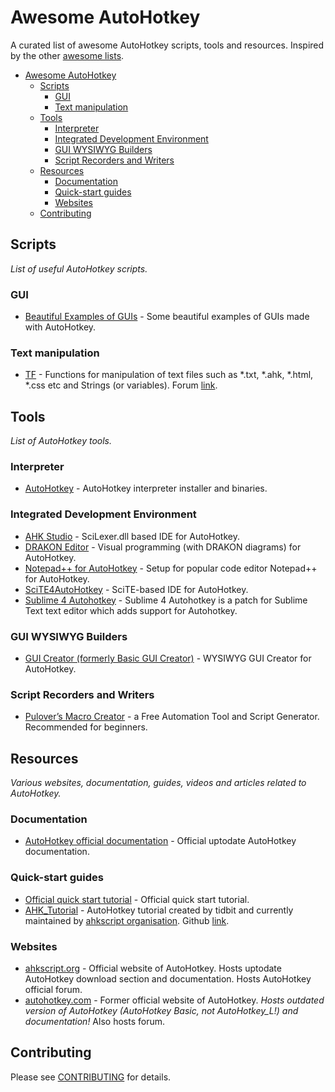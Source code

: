 # Awesome AutoHotkey
A curated list of awesome AutoHotkey scripts, tools and resources. Inspired by the other [awesome lists](https://github.com/bayandin/awesome-awesomeness).

- [Awesome AutoHotkey](#awesome-autohotkey)
  - [Scripts](#scripts)
    - [GUI](#gui)
    - [Text manipulation](#text-manipulation)
  - [Tools](#tools)
    - [Interpreter](#interpreter)
    - [Integrated Development Environment](#integrated-development-environment)
    - [GUI WYSIWYG Builders](#gui-wysiwyg-builders)
    - [Script Recorders and Writers](#script-recorders-and-writers)
  - [Resources](#resources)
    - [Documentation](#documentation)
    - [Quick-start guides](#quick-start-guides)
    - [Websites](#websites)
  - [Contributing](#contributing)




## Scripts
*List of useful AutoHotkey scripts.*


### GUI
* [Beautiful Examples of GUIs](http://ahkscript.org/boards/viewtopic.php?f=6&t=3851) - Some beautiful examples of GUIs made with AutoHotkey.

### Text manipulation
* [TF](https://github.com/hi5/TF) - Functions for manipulation of text files such as *.txt, *.ahk, *.html, *.css etc and Strings (or variables). Forum [link](http://ahkscript.org/boards/viewtopic.php?f=6&t=576).


## Tools
*List of AutoHotkey tools.*


### Interpreter
* [AutoHotkey](http://ahkscript.org/download/) - AutoHotkey interpreter installer and binaries.


### Integrated Development Environment
* [AHK Studio](http://ahkscript.org/boards/viewtopic.php?f=6&t=300) - SciLexer.dll based IDE for AutoHotkey.
* [DRAKON Editor](http://ahkscript.org/boards/viewtopic.php?f=6&t=3108) - Visual programming (with DRAKON diagrams) for AutoHotkey.
* [Notepad++ for AutoHotkey](http://ahkscript.org/boards/viewtopic.php?f=7&t=50) - Setup for popular code editor Notepad++ for AutoHotkey.
* [SciTE4AutoHotkey](http://fincs.ahk4.net/scite4ahk/) - SciTE-based IDE for AutoHotkey.
* [Sublime 4 Autohotkey](http://www.autohotkey.com/board/topic/91066-sublime-4-autohotkey-updated-1311/) - Sublime 4 Autohotkey is a patch for Sublime Text text editor which adds support for Autohotkey.


### GUI WYSIWYG Builders
* [GUI Creator (formerly Basic GUI Creator)](http://ahkscript.org/boards/viewtopic.php?f=6&t=303) - WYSIWYG GUI Creator for AutoHotkey.


### Script Recorders and Writers
* [Pulover’s Macro Creator](http://www.macrocreator.com/) - a Free Automation Tool and Script Generator. Recommended for beginners.


## Resources
*Various websites, documentation, guides, videos and articles related to AutoHotkey.*

### Documentation
* [AutoHotkey official documentation](http://ahkscript.org/docs/AutoHotkey.htm) - Official uptodate AutoHotkey documentation.

### Quick-start guides
* [Official quick start tutorial](http://ahkscript.org/docs/Tutorial.htm) - Official quick start tutorial.
* [AHK_Tutorial](http://ahkscript.github.io/AHK_Tutorial/) - AutoHotkey tutorial created by tidbit and currently maintained by [ahkscript organisation](https://github.com/ahkscript/). Github [link](http://github.com/ahkscript/AHK_Tutorial).

### Websites
* [ahkscript.org](http://ahkscript.org/) - Official website of AutoHotkey. Hosts uptodate AutoHotkey download section and documentation. Hosts AutoHotkey official forum.
* [autohotkey.com](http://www.autohotkey.com/) - Former official website of AutoHotkey. *Hosts outdated version of AutoHotkey (AutoHotkey Basic, not AutoHotkey_L!) and documentation!* Also hosts forum.

## Contributing
Please see [CONTRIBUTING](http://github.com/ahkscript/awesome-AutoHotkey/blob/master/CONTRIBUTING.md) for details.
